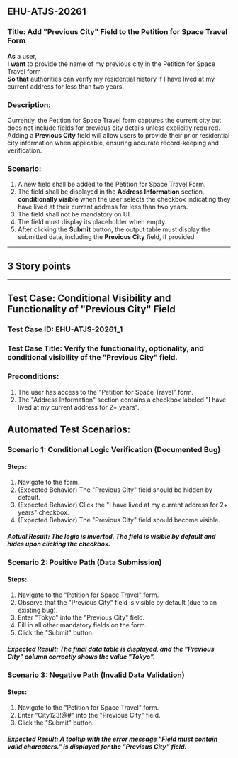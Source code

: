 ## EHU-ATJS-20261

### Title: Add "Previous City" Field to the Petition for Space Travel Form

**As** a user,  
**I want** to provide the name of my previous city in the Petition for Space Travel form  
**So that** authorities can verify my residential history if I have lived at my current address for less than two years.

### Description:
Currently, the Petition for Space Travel form captures the current city but does not include fields for previous city details unless explicitly required. Adding a **Previous City** field will allow users to provide their prior residential city information when applicable, ensuring accurate record-keeping and verification.

### Scenario:
1. A new field shall be added to the Petition for Space Travel Form.
2. The field shall be displayed in the **Address Information** section, **conditionally visible** when the user selects the checkbox indicating they have lived at their current address for less than two years.
3. The field shall not be mandatory on UI.
4. The field must display its placeholder when empty.
5. After clicking the **Submit** button, the output table must display the submitted data, including the **Previous City** field, if provided.

---
## 3 Story points

---
## Test Case: Conditional Visibility and Functionality of "Previous City" Field
### Test Case ID: EHU-ATJS-20261_1
### Test Case Title: Verify the functionality, optionality, and conditional visibility of the "Previous City" field.

### Preconditions:
1. The user has access to the "Petition for Space Travel" form. 
2. The "Address Information" section contains a checkbox labeled "I have lived at my current address for 2+ years".

## Automated Test Scenarios:

### Scenario 1: Conditional Logic Verification (Documented Bug)

#### Steps:

1. Navigate to the form.
2. (Expected Behavior) The "Previous City" field should be hidden by default.
3. (Expected Behavior) Click the "I have lived at my current address for 2+ years" checkbox.
4. (Expected Behavior) The "Previous City" field should become visible.

##### Actual Result: The logic is inverted. The field is visible by default and hides upon clicking the checkbox.

### Scenario 2: Positive Path (Data Submission)

#### Steps:

1. Navigate to the "Petition for Space Travel" form. 
2. Observe that the "Previous City" field is visible by default (due to an existing bug). 
3. Enter "Tokyo" into the "Previous City" field. 
4. Fill in all other mandatory fields on the form. 
5. Click the "Submit" button.

##### Expected Result: The final data table is displayed, and the "Previous City" column correctly shows the value "Tokyo".

### Scenario 3: Negative Path (Invalid Data Validation)

#### Steps:

1. Navigate to the "Petition for Space Travel" form.
2. Enter "City123!@#" into the "Previous City" field.
3. Click the "Submit" button.

##### Expected Result: A tooltip with the error message "Field must contain valid characters." is displayed for the "Previous City" field.
